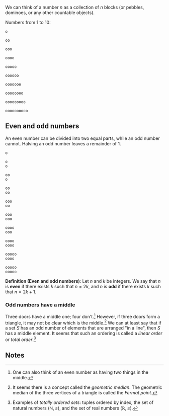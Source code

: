 We can think of a number $n$ as a collection of $n$ blocks (or pebbles, dominoes, or any other countable objects).

Numbers from 1 to 10:

```
o

oo

ooo

oooo

ooooo

oooooo

ooooooo

oooooooo

ooooooooo

oooooooooo
```

## Even and odd numbers

An even number can be divided into two equal parts, while an odd number cannot. Halving an odd number leaves a remainder of 1.

```
o

o
o

oo
o

oo
oo

ooo
oo

ooo
ooo

oooo
ooo

oooo
oooo

ooooo
oooo

ooooo
ooooo
```

**Definition (Even and odd numbers)**: Let $n$ and $k$ be integers. We say that $n$ is **even** if there exists $k$ such that $n = 2k$, and $n$ is **odd** if there exists $k$ such that $n = 2k + 1$.

### Odd numbers have a middle

Three doors have a middle one; four don't.[^1] However, if three doors form a triangle, it may not be clear which is the middle.[^2] We can at least say that if a set $S$ has an odd number of elements that are arranged "in a line", then $S$ has a middle element. It seems that such an ordering is called a _linear order_ or _total order_.[^3]

## Notes

[^1]: One can also think of an even number as having two things in the middle.

[^2]: It seems there is a concept called the _geometric median_. The geometric median of the three vertices of a triangle is called the _Fermat point_.

[^3]: Examples of _totally ordered sets_: tuples ordered by index, the set of natural numbers $(\mathbb{N}, \le)$, and the set of real numbers $(\mathbb{R}, \le)$.

